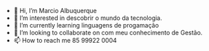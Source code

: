 - 👋 Hi, I’m Marcio Albuquerque
- 👀 I’m interested in  descobrir o mundo da tecnologia.
- 🌱 I’m currently learning linguagens de progamação
- 💞️ I’m looking to collaborate on  com meu conhecimento de Gestão.
- 📫 How to reach me  85 99922 0004

<!---
MarcioAlbuquerque11/MarcioAlbuquerque11 is a ✨ special ✨ repository because its `README.md` (this file) appears on your GitHub profile.
You can click the Preview link to take a look at your changes.
--->
